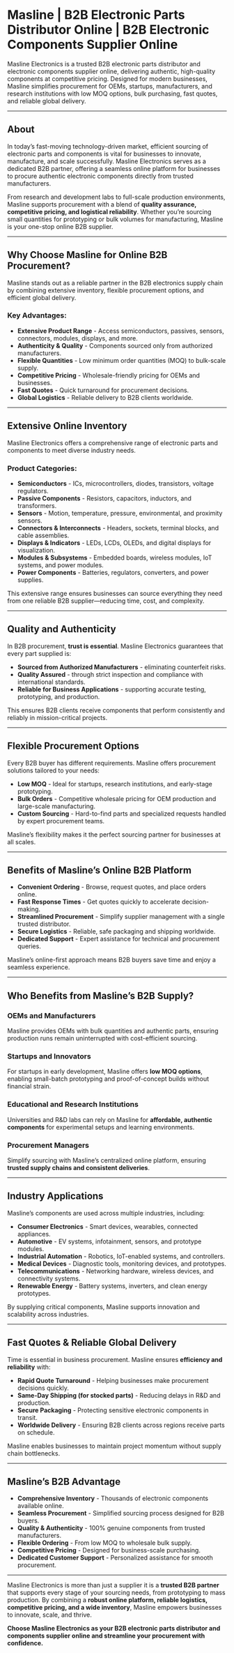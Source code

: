 # Masline | B2B Electronic Parts Distributor Online | B2B Electronic Components Supplier Online

Masline Electronics is a trusted B2B electronic parts distributor and electronic components supplier online, delivering authentic, high-quality components at competitive pricing. Designed for modern businesses, Masline simplifies procurement for OEMs, startups, manufacturers, and research institutions with low MOQ options, bulk purchasing, fast quotes, and reliable global delivery.

---

## About

In today’s fast-moving technology-driven market, efficient sourcing of electronic parts and components is vital for businesses to innovate, manufacture, and scale successfully. Masline Electronics serves as a dedicated B2B partner, offering a seamless online platform for businesses to procure authentic electronic components directly from trusted manufacturers.  

From research and development labs to full-scale production environments, Masline supports procurement with a blend of **quality assurance, competitive pricing, and logistical reliability**. Whether you’re sourcing small quantities for prototyping or bulk volumes for manufacturing, Masline is your one-stop online B2B supplier.

---

## Why Choose Masline for Online B2B Procurement?

Masline stands out as a reliable partner in the B2B electronics supply chain by combining extensive inventory, flexible procurement options, and efficient global delivery.  

### Key Advantages:

- **Extensive Product Range** - Access semiconductors, passives, sensors, connectors, modules, displays, and more.  
- **Authenticity & Quality** - Components sourced only from authorized manufacturers.  
- **Flexible Quantities** - Low minimum order quantities (MOQ) to bulk-scale supply.  
- **Competitive Pricing** - Wholesale-friendly pricing for OEMs and businesses.  
- **Fast Quotes** - Quick turnaround for procurement decisions.  
- **Global Logistics** - Reliable delivery to B2B clients worldwide.  

---

## Extensive Online Inventory

Masline Electronics offers a comprehensive range of electronic parts and components to meet diverse industry needs.  

### Product Categories:

- **Semiconductors** - ICs, microcontrollers, diodes, transistors, voltage regulators.  
- **Passive Components** - Resistors, capacitors, inductors, and transformers.  
- **Sensors** - Motion, temperature, pressure, environmental, and proximity sensors.  
- **Connectors & Interconnects** - Headers, sockets, terminal blocks, and cable assemblies.  
- **Displays & Indicators** - LEDs, LCDs, OLEDs, and digital displays for visualization.  
- **Modules & Subsystems** - Embedded boards, wireless modules, IoT systems, and power modules.  
- **Power Components** - Batteries, regulators, converters, and power supplies.  

This extensive range ensures businesses can source everything they need from one reliable B2B supplier—reducing time, cost, and complexity.

---

## Quality and Authenticity

In B2B procurement, **trust is essential**. Masline Electronics guarantees that every part supplied is:  

- **Sourced from Authorized Manufacturers** - eliminating counterfeit risks.  
- **Quality Assured** - through strict inspection and compliance with international standards.  
- **Reliable for Business Applications** - supporting accurate testing, prototyping, and production.  

This ensures B2B clients receive components that perform consistently and reliably in mission-critical projects.

---

## Flexible Procurement Options

Every B2B buyer has different requirements. Masline offers procurement solutions tailored to your needs:  

- **Low MOQ** - Ideal for startups, research institutions, and early-stage prototyping.  
- **Bulk Orders** - Competitive wholesale pricing for OEM production and large-scale manufacturing.  
- **Custom Sourcing** - Hard-to-find parts and specialized requests handled by expert procurement teams.  

Masline’s flexibility makes it the perfect sourcing partner for businesses at all scales.

---

## Benefits of Masline’s Online B2B Platform

- **Convenient Ordering** - Browse, request quotes, and place orders online.  
- **Fast Response Times** - Get quotes quickly to accelerate decision-making.  
- **Streamlined Procurement** - Simplify supplier management with a single trusted distributor.  
- **Secure Logistics** - Reliable, safe packaging and shipping worldwide.  
- **Dedicated Support** - Expert assistance for technical and procurement queries.  

Masline’s online-first approach means B2B buyers save time and enjoy a seamless experience.

---

## Who Benefits from Masline’s B2B Supply?

### OEMs and Manufacturers
Masline provides OEMs with bulk quantities and authentic parts, ensuring production runs remain uninterrupted with cost-efficient sourcing.

### Startups and Innovators
For startups in early development, Masline offers **low MOQ options**, enabling small-batch prototyping and proof-of-concept builds without financial strain.

### Educational and Research Institutions
Universities and R&D labs can rely on Masline for **affordable, authentic components** for experimental setups and learning environments.

### Procurement Managers
Simplify sourcing with Masline’s centralized online platform, ensuring **trusted supply chains and consistent deliveries**.

---

## Industry Applications

Masline’s components are used across multiple industries, including:  

- **Consumer Electronics** - Smart devices, wearables, connected appliances.  
- **Automotive** - EV systems, infotainment, sensors, and prototype modules.  
- **Industrial Automation** - Robotics, IoT-enabled systems, and controllers.  
- **Medical Devices** - Diagnostic tools, monitoring devices, and prototypes.  
- **Telecommunications** - Networking hardware, wireless devices, and connectivity systems.  
- **Renewable Energy** - Battery systems, inverters, and clean energy prototypes.  

By supplying critical components, Masline supports innovation and scalability across industries.

---

## Fast Quotes & Reliable Global Delivery

Time is essential in business procurement. Masline ensures **efficiency and reliability** with:  

- **Rapid Quote Turnaround** - Helping businesses make procurement decisions quickly.  
- **Same-Day Shipping (for stocked parts)** - Reducing delays in R&D and production.  
- **Secure Packaging** - Protecting sensitive electronic components in transit.  
- **Worldwide Delivery** - Ensuring B2B clients across regions receive parts on schedule.  

Masline enables businesses to maintain project momentum without supply chain bottlenecks.

---

## Masline’s B2B Advantage

- **Comprehensive Inventory** - Thousands of electronic components available online.  
- **Seamless Procurement** - Simplified sourcing process designed for B2B buyers.  
- **Quality & Authenticity** - 100% genuine components from trusted manufacturers.  
- **Flexible Ordering** - From low MOQ to wholesale bulk supply.  
- **Competitive Pricing** - Designed for business-scale purchasing.  
- **Dedicated Customer Support** - Personalized assistance for smooth procurement.  

---

Masline Electronics is more than just a supplier it is a **trusted B2B partner** that supports every stage of your sourcing needs, from prototyping to mass production. By combining a **robust online platform, reliable logistics, competitive pricing, and a wide inventory**, Masline empowers businesses to innovate, scale, and thrive.  

**Choose Masline Electronics as your B2B electronic parts distributor and components supplier online and streamline your procurement with confidence.**
